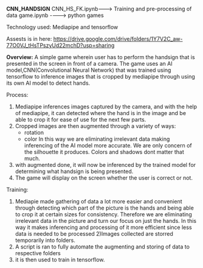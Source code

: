 **CNN_HANDSIGN**
CNN_HS_FK.ipynb---> Training and pre-processing of data
game.ipynb ----> python games

Technology used: Mediapipe and tensorflow

Assests is in here: https://drive.google.com/drive/folders/1Y7V2C_aw-77O0VJ_tHsTPszyUd22mchD?usp=sharing

**Overview:**
A simple game wherein user has to perform the handsign that is presented in the screen in front of a camera. 
The game uses an AI model,CNN(Convolutional Neural Network) that was trained using tensorflow to inference 
images that is cropped by mediapipe through using its own AI model to detect hands. 

Process:
1) Mediapipe inferences images captured by the camera, and with the help of mediapipe, it can detected where the
   hand is in the image and be able to crop it for ease of use for the next few parts.
2) Cropped images are then augmented through a variety of ways:
     - rotation
     - color
   In this way we are eliminating irrelevant data making inferencing of the AI model more accurate. We are only
   concern of the silhouette it produces. Colors and shadows dont matter that much.
3) with augmented done, it will now be inferenced by the trained model for determining what handsign is being presented.
4) The game will display on the screen whether the user is correct or not.

Training:
1) Mediapie made gathering of data a lot more easier and convenient through detecting which part of the picture is the hands
   and being able to crop it at certain sizes for consistency. Therefore we are eliminating irrelevant data in the picture and
   turn our focus on just the hands. In this way it makes inferencing and processing of it more efficient since less data is
   needed to be processed
2)Images collected are storred temporarily into folders.
3) A script is ran to fully automate the augmenting and storing of data to respective folders
4) it is then used to train in tensorflow.
